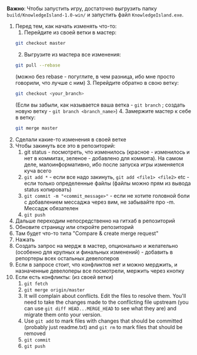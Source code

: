 **Важно**: Чтобы запустить игру, достаточно выгрузить папку `build/KnowledgeIsland-1.0-win/` и запустить файл `KnowledgeIsland.exe`. 

1. Перед тем, как начать изменять что-то:  
   1. Перейдите из своей ветки в мастер:
   ```sh
   git checkout master
   ```
   2. Выгрузите из мастера все изменения:
   ```sh
   git pull --rebase
   ```
   (можно без rebase - погуглите, в чем разница, ибо мне просто говорили, что лучше с ним)
   3. Перейдите обратно в свою ветку:
   ```sh
   git checkout <your_branch>
   ```
   (Если вы забыли, как называется ваша ветка - `git branch` ; создать новую ветку - `git branch <branch_name>`)
   4. Замержите мастер к себе в ветку:
   ```sh
   git merge master
   ```
2. Сделали какие-то изменения в своей ветке
3. Чтобы закинуть все это в репозиторий:
   1. git status - посмотреть, что изменилось (красное - изменилось и нет в коммитах, зеленое - добавлено для коммита). На самом деле, малоинформативно, ибо после запуска игры изменяется куча всего
   2. `git add *` - если все надо закинуть, `git add <file1> <file2>` etc - если только определенные файлы (файлы можно прям из вывода status копировать)
   3. `git commit -m "<commit_message>"` - если не хотите головной боли с добавлением мессаджа через вим, не забывайте про -m. Мессадж обязателен
   4. `git push`
4. Дальше переходим непосредственно на гитхаб в репозиторий
5. Обновите страницу или откройте репозиторий
6. Там будет что-то типа "Compare & create merge request"
7. Нажать
8. Создать запрос на мердж в мастер, опционально и желательно (особенно для крупных и финальных изменений) - добавить в репортеры всех остальных девелоперов
9. Если в запросе стоит, что конфликтов нет и можно мерджить, и назначенные девелоперы все посмотрели, мержить через кнопку
10. Если есть конфликты: (из своей ветки)
  	 1. `git fetch`
    2. `git merge origin/master`
    3. It will complain about conflicts. Edit the files to resolve them. You'll need to take the changes made to the conflicting file upstream (you can use `git diff HEAD...MERGE_HEAD` to see what they are) and migrate them onto your version.
    4. Use `git add` to mark files with changes that should be committed (probably just readme.txt) and `git rm` to mark files that should be removed 
    5. `git commit`
    6. `git push`
